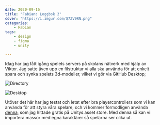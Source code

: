```yaml
---
date: 2020-09-16
title: "Fabian: Loggbok 3"
cover: "https://i.imgur.com/Q7ZV9RN.png"
categories: 
    - Fabian
tags:
    - design
    - figma
    - unity

---
```


Idag har jag fått igång spelets servers på skolans nätverk med hjälp av Viktor. Jag satte även upp en filstruktur vi alla ska använda för att enkelt spara och synka spelets 3d-modeller, vilket vi gör via GitHub Desktop; 

![Directory](https://i.imgur.com/6gzRnJw.png)

![Desktop](https://i.imgur.com/odo4YZy.png)



Utöver det här har jag testat och letat efter bra playercontrollers som vi kan använda för att styra våra spelare, och vi kommer förmodligen använda [denna](https://assetstore.unity.com/packages/templates/systems/full-body-fps-controller-134060), som jag hittade gratis på Unitys asset store. Med denna så kan vi importera massor med egna karaktärer så spelarna ser olika ut.

